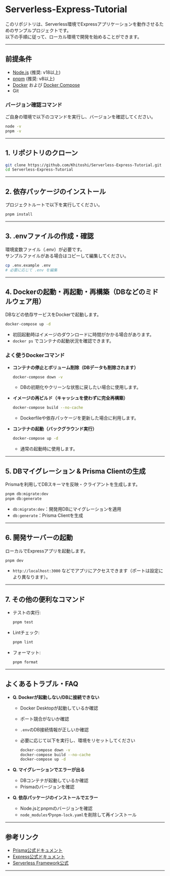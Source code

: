 # Serverless-Express-Tutorial

このリポジトリは、Serverless環境でExpressアプリケーションを動作させるためのサンプルプロジェクトです。  
以下の手順に従って、ローカル環境で開発を始めることができます。

---

## 前提条件

- [Node.js](https://nodejs.org/) (推奨: v18以上)
- [pnpm](https://pnpm.io/) (推奨: v8以上)
- [Docker](https://www.docker.com/) および [Docker Compose](https://docs.docker.com/compose/)
- Git

### バージョン確認コマンド

ご自身の環境で以下のコマンドを実行し、バージョンを確認してください。

```sh
node -v
pnpm -v
```

---

## 1. リポジトリのクローン

```sh
git clone https://github.com/Khitoshi/Serverless-Express-Tutorial.git
cd Serverless-Express-Tutorial
```

---

## 2. 依存パッケージのインストール

プロジェクトルートで以下を実行してください。

```sh
pnpm install
```

---

## 3. .envファイルの作成・確認

環境変数ファイル（.env）が必要です。  
サンプルファイルがある場合はコピーして編集してください。

```sh
cp .env.example .env
# 必要に応じて .env を編集
```

---

## 4. Dockerの起動・再起動・再構築（DBなどのミドルウェア用）

DBなどの依存サービスをDockerで起動します。

```sh
docker-compose up -d
```

- 初回起動時はイメージのダウンロードに時間がかかる場合があります。
- `docker ps` でコンテナの起動状況を確認できます。

### よく使うDockerコマンド

- **コンテナの停止とボリューム削除（DBデータも削除されます）**
  
  ```sh
  docker-compose down -v
  ```

  - DBの初期化やクリーンな状態に戻したい場合に使用します。

- **イメージの再ビルド（キャッシュを使わずに完全再構築）**

  ```sh
  docker-compose build --no-cache
  ```

  - Dockerfileや依存パッケージを更新した場合に利用します。

- **コンテナの起動（バックグラウンド実行）**
  
  ```sh
  docker-compose up -d
  ```
  
  - 通常の起動時に使用します。

---

## 5. DBマイグレーション & Prisma Clientの生成

Prismaを利用してDBスキーマを反映・クライアントを生成します。

```sh
pnpm db:migrate:dev
pnpm db:generate
```

- `db:migrate:dev`：開発用DBにマイグレーションを適用
- `db:generate`：Prisma Clientを生成

---

## 6. 開発サーバーの起動

ローカルでExpressアプリを起動します。

```sh
pnpm dev
```

- `http://localhost:3000` などでアプリにアクセスできます（ポートは設定により異なります）。

---

## 7. その他の便利なコマンド

- テストの実行:
  
  ```sh
  pnpm test
  ```

- Lintチェック:

  ```sh
  pnpm lint
  ```

- フォーマット:  

  ```sh
  pnpm format
  ```

---

## よくあるトラブル・FAQ

- **Q. Dockerが起動しない/DBに接続できない**
  - Docker Desktopが起動しているか確認
  - ポート競合がないか確認
  - `.env`のDB接続情報が正しいか確認
  - 必要に応じて以下を実行し、環境をリセットしてください
  
    ```sh
    docker-compose down -v
    docker-compose build --no-cache
    docker-compose up -d
    ```

- **Q. マイグレーションでエラーが出る**
  - DBコンテナが起動しているか確認
  - Prismaのバージョンを確認

- **Q. 依存パッケージのインストールでエラー**
  - Node.jsとpnpmのバージョンを確認
  - `node_modules`や`pnpm-lock.yaml`を削除して再インストール

---

## 参考リンク

- [Prisma公式ドキュメント](https://www.prisma.io/docs/)
- [Express公式ドキュメント](https://expressjs.com/ja/)
- [Serverless Framework公式](https://www.serverless.com/)

---
